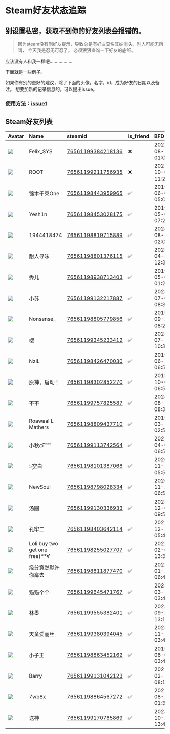 # Steam好友状态追踪
## 别设置私密，获取不到你的好友列表会报错的。

> 因为steam没有删好友提示，导致总是有好友莫名其妙消失，别人可能无所谓，
> 今天我是忍无可忍了。 必须狠狠查询一下好友的底细。

应该没有人和我一样吧………………

下面就是一些例子。

如果你有别的更好的建议，除了下面的头像，名字，id，成为好友的日期以及备注。 想要加新的记录信息的，可以提出issue。

### 使用方法：[issue1](https://github.com/systemannounce/SteamFriends/issues/1)

## Steam好友列表

| Avatar                                                                            | Name                          | steamid                                                                     | is_friend   | BFD                 | Remark   |
|:----------------------------------------------------------------------------------|:------------------------------|:----------------------------------------------------------------------------|:------------|:--------------------|:---------|
| ![](https://avatars.steamstatic.com/d41abd4be0b3769e1919802da758591a11639b13.jpg) | Felix_SYS                     | [76561199384218136](https://steamcommunity.com/profiles/76561199384218136/) | ❌           | 2022-08-14 01:06:38 |          |
| ![](https://avatars.steamstatic.com/ef15d4fa577672454e11c4dc5fbfa9fc71722ede.jpg) | ROOT                          | [76561199211756935](https://steamcommunity.com/profiles/76561199211756935/) | ❌           | 2021-10-02 11:23:03 |          |
| ![](https://avatars.steamstatic.com/19d2e035f1ad09829357cfe55cfc1183293faa86.jpg) | 锦木千束One                       | [76561198443959965](https://steamcommunity.com/profiles/76561198443959965/) | ✅           | 2019-06-07 05:02:18 |          |
| ![](https://avatars.steamstatic.com/d0594ed114201c53c6da10916c41b5572a1d8b2f.jpg) | Yesh1n                        | [76561198453028175](https://steamcommunity.com/profiles/76561198453028175/) | ✅           | 2019-05-02 07:20:20 |          |
| ![](https://avatars.steamstatic.com/fef49e7fa7e1997310d705b2a6158ff8dc1cdfeb.jpg) | 1944418474                    | [76561198819715889](https://steamcommunity.com/profiles/76561198819715889/) | ✅           | 2024-08-25 02:06:43 |          |
| ![](https://avatars.steamstatic.com/d616d8f141670037228f3198a7afc41e0e127302.jpg) | 耐人寻味                          | [76561198801376115](https://steamcommunity.com/profiles/76561198801376115/) | ✅           | 2023-04-21 12:35:35 |          |
| ![](https://avatars.steamstatic.com/d4fe7ecc9e9bae063e1d3f950cd7e7a33c3b2628.jpg) | 秀儿                            | [76561198938713403](https://steamcommunity.com/profiles/76561198938713403/) | ✅           | 2019-05-02 01:25:22 |          |
| ![](https://avatars.steamstatic.com/148ff422f2245ab66abfeabf3f7506861d6b703b.jpg) | 小苏                            | [76561199132217887](https://steamcommunity.com/profiles/76561199132217887/) | ✅           | 2023-07-06 08:37:24 |          |
| ![](https://avatars.steamstatic.com/2665b3d98aebd79dc6c73a810340ffe5dba85dce.jpg) | Nonsense_                     | [76561198805779856](https://steamcommunity.com/profiles/76561198805779856/) | ✅           | 2019-09-21 08:22:24 |          |
| ![](https://avatars.steamstatic.com/352fc43ed85cfb18428eba1d789d512a68b170fe.jpg) | 櫻                             | [76561199345233412](https://steamcommunity.com/profiles/76561199345233412/) | ✅           | 2023-07-10 10:32:18 |          |
| ![](https://avatars.steamstatic.com/9a1dc82568da1ce62d162e8a67c8fdc9bfa3d4d3.jpg) | NziL                          | [76561198426470030](https://steamcommunity.com/profiles/76561198426470030/) | ✅           | 2019-06-15 06:58:08 |          |
| ![](https://avatars.steamstatic.com/90496b0e0629b6353f6603fd393b27566fb766e1.jpg) | 原神，启动！                        | [76561198302852270](https://steamcommunity.com/profiles/76561198302852270/) | ✅           | 2019-10-06 06:52:52 |          |
| ![](https://avatars.steamstatic.com/bf5a07fbcf902b26aaded99f88655eb640d54b60.jpg) | 不不                            | [76561199757825587](https://steamcommunity.com/profiles/76561199757825587/) | ✅           | 2024-08-13 08:35:43 |          |
| ![](https://avatars.steamstatic.com/82f321c8878d1d269ade12cec5e90858e86b7d9e.jpg) | Roawaal L Mathers             | [76561198809437710](https://steamcommunity.com/profiles/76561198809437710/) | ✅           | 2019-03-16 02:52:24 |          |
| ![](https://avatars.steamstatic.com/4e7a96712245018079d94e678f156b2c41e3f04b.jpg) | 小秋ᜊﬞﬞ ᶻᶻᶻ                     | [76561199113742564](https://steamcommunity.com/profiles/76561199113742564/) | ✅           | 2021-04-06 06:59:06 |          |
| ![](https://avatars.steamstatic.com/07d6dab4a921e0a38f1d116b745859555f6fb19e.jpg) | ๖ۣۜ空白                         | [76561198101387068](https://steamcommunity.com/profiles/76561198101387068/) | ✅           | 2020-11-22 05:53:38 |          |
| ![](https://avatars.steamstatic.com/b0bb354845743b804064fea9abd0ba8fdfe8c0d8.jpg) | NewSoul                       | [76561198798028334](https://steamcommunity.com/profiles/76561198798028334/) | ✅           | 2020-11-22 06:54:37 |          |
| ![](https://avatars.steamstatic.com/a5172ddaf8a3f99baf1636a8e4cbc4d6003b3839.jpg) | 汤圆                            | [76561199130336933](https://steamcommunity.com/profiles/76561199130336933/) | ✅           | 2023-12-04 09:54:26 |          |
| ![](https://avatars.steamstatic.com/948494fda24eb108538163bc853676948179780a.jpg) | 孔牢二                           | [76561198403642114](https://steamcommunity.com/profiles/76561198403642114/) | ✅           | 2022-12-30 05:46:36 |          |
| ![](https://avatars.steamstatic.com/21a906f6e826ac2b5ec1d1974a779f7ad4752a64.jpg) | Loli buy two get one free(*°∀ | [76561198255027707](https://steamcommunity.com/profiles/76561198255027707/) | ✅           | 2022-02-07 13:32:34 |          |
| ![](https://avatars.steamstatic.com/f2eca8d585fdc2d0d5e7abd8c22437506a89642c.jpg) | 缘分竟然默许你离去                     | [76561198811877470](https://steamcommunity.com/profiles/76561198811877470/) | ✅           | 2022-01-22 06:45:07 |          |
| ![](https://avatars.steamstatic.com/fef49e7fa7e1997310d705b2a6158ff8dc1cdfeb.jpg) | 猫猫个个                          | [76561199645471767](https://steamcommunity.com/profiles/76561199645471767/) | ✅           | 2024-03-11 03:45:48 |          |
| ![](https://avatars.steamstatic.com/cf5031e9d41d0b560376ca04210a8045273797a0.jpg) | 林墨                            | [76561199555382401](https://steamcommunity.com/profiles/76561199555382401/) | ✅           | 2023-09-23 13:11:19 |          |
| ![](https://avatars.steamstatic.com/705e0c25780d2ce13f05e661866bbcace08639a8.jpg) | 天童爱丽丝                         | [76561199380394045](https://steamcommunity.com/profiles/76561199380394045/) | ✅           | 2023-11-15 03:42:20 |          |
| ![](https://avatars.steamstatic.com/d7208034d60de9a7a14f688bfcc8de56cf89663a.jpg) | 小子王                           | [76561198863452162](https://steamcommunity.com/profiles/76561198863452162/) | ✅           | 2019-06-07 03:44:55 |          |
| ![](https://avatars.steamstatic.com/6db7386a19cc7881692e784f6d8c7e0b0724d8d8.jpg) | Barry                         | [76561199131042123](https://steamcommunity.com/profiles/76561199131042123/) | ✅           | 2021-02-13 08:15:00 |          |
| ![](https://avatars.steamstatic.com/cbc910b68a51cfb6b2824ef6f0039b3415b3c7ac.jpg) | 7wb8x                         | [76561198864567272](https://steamcommunity.com/profiles/76561198864567272/) | ✅           | 2021-08-27 01:37:50 |          |
| ![](https://avatars.steamstatic.com/3347685d5b0ffdf9fb2eacdabdcfe12d672d3294.jpg) | 送神                            | [76561199170765869](https://steamcommunity.com/profiles/76561199170765869/) | ✅           | 2024-10-25 13:44:26 |          |